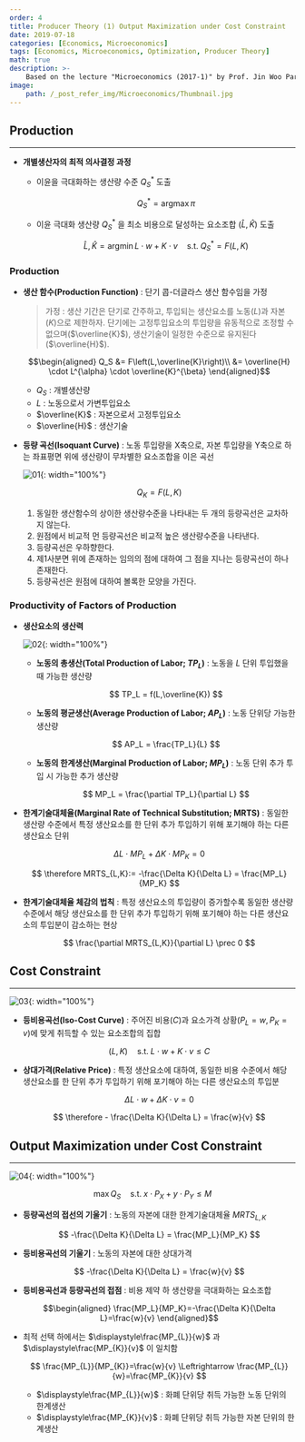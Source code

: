 ```yaml
---
order: 4
title: Producer Theory (1) Output Maximization under Cost Constraint
date: 2019-07-18
categories: [Economics, Microeconomics]
tags: [Economics, Microeconomics, Optimization, Producer Theory]
math: true
description: >-
    Based on the lecture "Microeconomics (2017-1)" by Prof. Jin Woo Park, Dept. of Economics, College of Economics & Commerce, Kookmin Univ.
image:
    path: /_post_refer_img/Microeconomics/Thumbnail.jpg
---
```


## Production
-----

- **개별생산자의 최적 의사결정 과정**
    - 이윤을 극대화하는 생산량 수준 $Q^{*}_{S}$ 도출

        $$
        Q^{*}_{S} = \text{arg} \max{\pi}
        $$

    - 이윤 극대화 생산량 $Q^{*}_{S}$ 을 최소 비용으로 달성하는 요소조합 $\left(\hat{L}, \hat{K}\right)$ 도출

        $$
        \hat{L}, \hat{K}=\text{arg} \min{L \cdot w + K \cdot v} \quad \text{s.t.} \; Q^{*}_{S}=F(L,K)
        $$

### Production

- **생산 함수(Production Function)** : 단기 콥-더글라스 생산 함수임을 가정

    > 가정 : 생산 기간은 단기로 간주하고, 투입되는 생산요소를 노동($L$)과 자본($K$)으로 제한하자. 단기에는 고정투입요소의 투입량을 유동적으로 조정할 수 없으며($\overline{K}$), 생산기술이 일정한 수준으로 유지된다($\overline{H}$).

    $$\begin{aligned}
    Q_S
    &= F\left(L,\overline{K}\right)\\
    &= \overline{H} \cdot L^{\alpha} \cdot \overline{K}^{\beta}
    \end{aligned}$$

    - $Q_S$ : 개별생산량
    - $L$ : 노동으로서 가변투입요소
    - $\overline{K}$ : 자본으로서 고정투입요소
    - $\overline{H}$ : 생산기술

- **등량 곡선(Isoquant Curve)** : 노동 투입량을 X축으로, 자본 투입량을 Y축으로 하는 좌표평면 위에 생산량이 무차별한 요소조합을 이은 곡선

    ![01](/_post_refer_img/Microeconomics/04-01.png){: width="100%"}

    $$
    Q_K = F(L, K)
    $$

    1. 동일한 생산함수의 상이한 생산량수준을 나타내는 두 개의 등량곡선은 교차하지 않는다.
    2. 원점에서 비교적 먼 등량곡선은 비교적 높은 생산량수준을 나타낸다.
    3. 등량곡선은 우하향한다.
    4. 제1사분면 위에 존재하는 임의의 점에 대하여 그 점을 지나는 등량곡선이 하나 존재한다.
    5. 등량곡선은 원점에 대하여 볼록한 모양을 가진다.

### Productivity of Factors of Production

- **생산요소의 생산력**

    ![02](/_post_refer_img/Microeconomics/04-02.png){: width="100%"}

    - **노동의 총생산(Total Production of Labor; $TP_L$)** : 노동을 $L$ 단위 투입했을 때 가능한 생산량

        $$
        TP_L = f(L,\overline{K})
        $$

    - **노동의 평균생산(Average Production of Labor; $AP_L$)** : 노동 단위당 가능한 생산량

        $$
        AP_L = \frac{TP_L}{L}
        $$

    - **노동의 한계생산(Marginal Production of Labor; $MP_L$)** : 노동 단위 추가 투입 시 가능한 추가 생산량

        $$
        MP_L = \frac{\partial TP_L}{\partial L}
        $$

- **한계기술대체율(Marginal Rate of Technical Substitution; MRTS)** : 동일한 생산량 수준에서 특정 생산요소를 한 단위 추가 투입하기 위해 포기해야 하는 다른 생산요소 단위

    $$
    \Delta L \cdot MP_L + \Delta K \cdot MP_K = 0
    $$

    $$
    \therefore MRTS_{L,K}:= -\frac{\Delta K}{\Delta L} = \frac{MP_L}{MP_K}
    $$

- **한계기술대체율 체감의 법칙** : 특정 생산요소의 투입량이 증가할수록 동일한 생산량 수준에서 해당 생산요소를 한 단위 추가 투입하기 위해 포기해야 하는 다른 생산요소의 투입분이 감소하는 현상

    $$
    \frac{\partial MRTS_{L,K}}{\partial L} \prec 0
    $$

## Cost Constraint
-----

![03](/_post_refer_img/Microeconomics/04-03.png){: width="100%"}

- **등비용곡선(Iso-Cost Curve)** : 주어진 비용($C$)과 요소가격 상황($P_L=w,P_K=v$)에 맞게 취득할 수 있는 요소조합의 집합

    $$
    (L,K) \quad \text{s.t.} \; L \cdot w + K \cdot v \le C
    $$

- **상대가격(Relative Price)** : 특정 생산요소에 대하여, 동일한 비용 수준에서 해당 생산요소를 한 단위 추가 투입하기 위해 포기해야 하는 다른 생산요소의 투입분

    $$
    \Delta L \cdot w + \Delta K \cdot v = 0
    $$

    $$
    \therefore - \frac{\Delta K}{\Delta L} = \frac{w}{v}
    $$

## Output Maximization under Cost Constraint
-----

![04](/_post_refer_img/Microeconomics/04-04.png){: width="100%"}

$$
\max{Q_S} \quad \text{s.t.} \; x \cdot P_{X} + y \cdot P_{Y} \le M
$$

- **등량곡선의 접선의 기울기** : 노동의 자본에 대한 한계기술대체율 $MRTS_{L,K}$

    $$
    -\frac{\Delta K}{\Delta L} = \frac{MP_L}{MP_K}
    $$

- **등비용곡선의 기울기** : 노동의 자본에 대한 상대가격

    $$
    -\frac{\Delta K}{\Delta L} = \frac{w}{v}
    $$

- **등비용곡선과 등량곡선의 접점** : 비용 제약 하 생산량을 극대화하는 요소조합

    $$\begin{aligned}
    \frac{MP_L}{MP_K}=-\frac{\Delta K}{\Delta L}=\frac{w}{v}
    \end{aligned}$$

- 최적 선택 하에서는 $\displaystyle\frac{MP_{L}}{w}$ 과 $\displaystyle\frac{MP_{K}}{v}$ 이 일치함

    $$
    \frac{MP_{L}}{MP_{K}}=\frac{w}{v} \Leftrightarrow \frac{MP_{L}}{w}=\frac{MP_{K}}{v}
    $$

    - $\displaystyle\frac{MP_{L}}{w}$ : 화폐 단위당 취득 가능한 노동 단위의 한계생산
    - $\displaystyle\frac{MP_{K}}{v}$ : 화폐 단위당 취득 가능한 자본 단위의 한계생산
